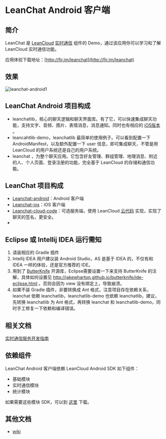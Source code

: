 # LeanChat Android 客户端

## 简介

LeanChat 是 [LeanCloud](http://leancloud.cn) [实时通信](https://leancloud.cn/docs/realtime.html) 组件的 Demo，通过该应用你可以学习和了解 LeanCloud 实时通信功能。

应用体验下载地址：[http://fir.im/leanchat](http://fir.im/leanchat)

## 效果

![leanchat-android1](https://cloud.githubusercontent.com/assets/5022872/7362725/665a7f14-eda0-11e4-8fc5-e7ea5dea0618.gif)

## LeanChat Android 项目构成

* leanchatlib，核心的聊天逻辑和聊天界面库。有了它，可以快速集成聊天功能，支持文字、音频、图片、表情消息，消息通知。同时也有相应的 [iOS版本](https://github.com/leancloud/leanchat-ios/tree/master/LeanChatLib) 。
* leancahtlib-demo，leanchatlib 最简单的使用例子。可以看到配置一下 AndroidManifest，以及额外配置一下 user 信息，即可集成聊天，不管是用 LeanCloud 的用户系统还是自己的用户系统。
* leanchat ，为整个聊天应用。它包含好友管理、群组管理、地理消息、附近的人、个人页面、登录注册的功能，完全基于 LeanCloud 的存储和通信功能。


## LeanChat 项目构成

* [Leanchat-android](https://github.com/leancloud/leanchat-android)：Android 客户端
* [Leanchat-ios](https://github.com/leancloud/leanchat-ios)：iOS 客户端
* [Leanchat-cloud-code](https://github.com/leancloud/leanchat-cloudcode)：可选服务端，使用 LeanCloud [云代码](https://leancloud.cn/docs/cloud_code_guide.html) 实现，实现了聊天的签名，更安全。
* 


## Eclipse 或 Intellij IDEA 运行需知
1. 请装相应的 Gradle 插件
1. Intellij IDEA 用户建议装 Android Studio，AS 是基于 IDEA 的，不仅有和 IDEA 一样的体验，还是官方推荐的 IDE。
1. 用到了 [ButterKnife](https://github.com/JakeWharton/butterknife) 开源库，Eclipse需要设置一下来支持 ButterKnife 的注解，具体如何设置见 http://jakewharton.github.io/butterknife/ide-eclipse.html 。否则会因为 view 没有绑定上，导致崩溃。
1. 如果不装 Gradle 插件，非要转换成 Ant 格式，注意项目存在依赖关系，leanchat 依赖 leanchatlib，leanchatlib-demo 也依赖 leanchatlib，建议，先转换 leanchatlib 为 Ant 格式，再转换 leanchat 和 leanchatlib-demo，同时手工修复一下依赖和编译错误。

## 相关文档

[实时通信服务开发指南](https://leancloud.cn/docs/realtime_v2.html)

## 依赖组件

LeanChat Android 客户端依赖 LeanCloud Android SDK 如下组件：

* 基础模块
* 实时通信模块
* 统计模块

如果需要这些模块 SDK，可以到 [这里](https://cn.avoscloud.com/docs/sdk_down.html) 下载。

## 其他文档

* [wiki](https://github.com/leancloud/leanchat-android/wiki)

